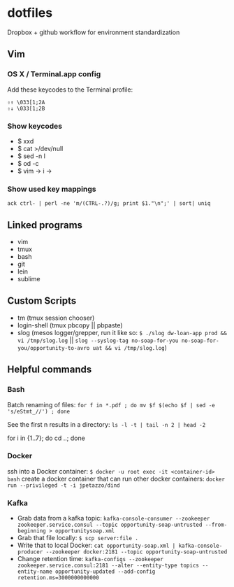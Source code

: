 # dotfiles

Dropbox + github workflow for environment standardization

## Vim
### OS X / Terminal.app config
Add these keycodes to the Terminal profile:

	⇧↑ \033[1;2A
	⇧↓ \033[1;2B

### Show keycodes

- $ xxd
- $ cat >/dev/null 
- $ sed -n l
- $ od -c
- $ vim -> i -> <C-v><key>

### Show used key mappings
`ack ctrl- | perl -ne 'm/(CTRL-.?)/g; print $1."\n";' | sort| uniq`

## Linked programs
- vim
- tmux
- bash
- git
- lein
- sublime

## Custom Scripts
- tm (tmux session chooser)
- login-shell (tmux pbcopy || pbpaste)
- slog (mesos logger/grepper, run it like so: `$ ./slog dw-loan-app prod && vi /tmp/slog.log` || `slog --syslog-tag no-soap-for-you no-soap-for-you/opportunity-to-avro uat && vi /tmp/slog.log`)


## Helpful commands
### Bash
Batch renaming of files: `for f in *.pdf ; do mv $f $(echo $f | sed -e 's/eStmt_//') ; done`

See the first n results in a directory: `ls -l -t | tail -n 2 | head -2`

for i in {1..7}; do cd ..; done

### Docker
ssh into a Docker container: `$ docker -u root exec -it <container-id> bash`
create a docker container that can run other docker containers: `docker run --privileged -t -i jpetazzo/dind`

### Kafka
- Grab data from a kafka topic: `kafka-console-consumer --zookeeper zookeeper.service.consul --topic opportunity-soap-untrusted --from-beginning > opportunitysoap.xml`
- Grab that file locally: `$ scp server:file .`
- Write that to local Docker: `cat opportunity-soap.xml | kafka-console-producer --zookeeper docker:2181 --topic opportunity-soap-untrusted`
- Change retention time: `kafka-configs --zookeeper zookeeper.service.consul:2181 --alter --entity-type topics --entity-name opportunity-updated --add-config retention.ms=3000000000000`


